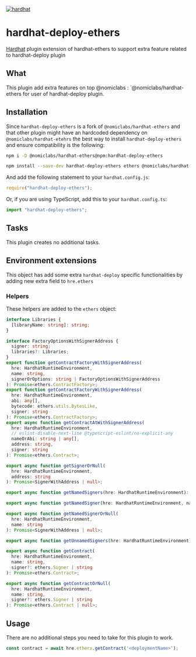 [![hardhat](https://hardhat.org/buidler-plugin-badge.svg?1)](https://hardhat.org)

# hardhat-deploy-ethers

[Hardhat](https://hardhat.org) plugin extension of hardhat-ethers to support extra feature related to hardhat-deploy plugin

## What

This plugin add extra features on top @nomiclabs : `@nomiclabs/hardhat-ethers for user of hardhat-deploy plugin.

## Installation

Since `hardhat-deploy-ethers` is a fork of `@nomiclabs/hardhat-ethers` and that other plugin might have an hardcoded dependency on `@nomiclabs/hardhat-etehrs` the best way to install `hardhat-deploy-ethers` and ensure compatibility is the following:

```bash
npm i -D @nomiclabs/hardhat-ethers@npm:hardhat-deploy-ethers
```

```bash
npm install --save-dev hardhat-deploy-ethers ethers @nomiclabs/hardhat-ethers
```

And add the following statement to your `hardhat.config.js`:

```js
require("hardhat-deploy-ethers");
```

Or, if you are using TypeScript, add this to your `hardhat.config.ts`:

```ts
import "hardhat-deploy-ethers";
```

## Tasks

This plugin creates no additional tasks.

## Environment extensions

This object has add some extra `hardhat-deploy` specific functionalities by adding new extra field to `hre.ethers`

### Helpers

These helpers are added to the `ethers` object:

```typescript
interface Libraries {
  [libraryName: string]: string;
}

interface FactoryOptionsWithSignerAddress {
  signer: string;
  libraries?: Libraries;
}
export function getContractFactoryWithSignerAddress(
  hre: HardhatRuntimeEnvironment,
  name: string,
  signerOrOptions: string | FactoryOptionsWithSignerAddress
): Promise<ethers.ContractFactory>;
export function getContractFactoryWithSignerAddress(
  hre: HardhatRuntimeEnvironment,
  abi: any[],
  bytecode: ethers.utils.BytesLike,
  signer: string
): Promise<ethers.ContractFactory>;
export async function getContractAtWithSignerAddress(
  hre: HardhatRuntimeEnvironment,
  // eslint-disable-next-line @typescript-eslint/no-explicit-any
  nameOrAbi: string | any[],
  address: string,
  signer: string
): Promise<ethers.Contract>;

export async function getSignerOrNull(
  hre: HardhatRuntimeEnvironment,
  address: string
): Promise<SignerWithAddress | null>;

export async function getNamedSigners(hre: HardhatRuntimeEnvironment): Promise<Record<string, SignerWithAddress>>;

export async function getNamedSigner(hre: HardhatRuntimeEnvironment, name: string): Promise<SignerWithAddress>;

export async function getNamedSignerOrNull(
  hre: HardhatRuntimeEnvironment,
  name: string
): Promise<SignerWithAddress | null>;

export async function getUnnamedSigners(hre: HardhatRuntimeEnvironment): Promise<SignerWithAddress[]>;

export async function getContract(
  hre: HardhatRuntimeEnvironment,
  name: string,
  signer?: ethers.Signer | string
): Promise<ethers.Contract>;

export async function getContractOrNull(
  hre: HardhatRuntimeEnvironment,
  name: string,
  signer?: ethers.Signer | string
): Promise<ethers.Contract | null>;

```


## Usage

There are no additional steps you need to take for this plugin to work.


```js
const contract = await hre.ethers.getContract('<deploymentName>');
```
